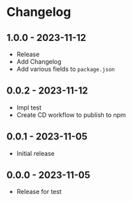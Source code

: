 # Changelog

## 1.0.0 - 2023-11-12

- Release
- Add Changelog
- Add various fields to `package.json`

## 0.0.2 - 2023-11-12

- Impl test
- Create CD workflow to publish to npm

## 0.0.1 - 2023-11-05

- Initial release

## 0.0.0 - 2023-11-05

- Release for test
